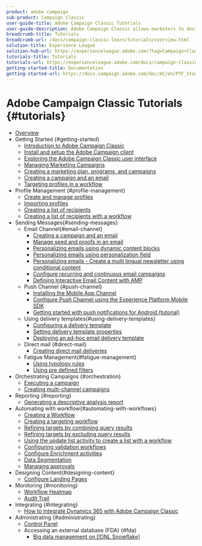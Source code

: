 ```yaml
---
product: adobe campaign
sub-product: Campaign Classic
user-guide-title: Adobe Campaign Classic Tutorials
user-guide-description: Adobe Campaign Classic allows marketers to design cross-channel customer experiences and provides an environment for visual campaign orchestration, real time interaction management, and cross channel execution.
breadcrumb-title: Tutorials
breadcrumb-url: /docs/campaign-classic-learn/tutorials/overview.html
solution-title: Experience League
solution-hub-url: https://experienceleague.adobe.com/?tag=Campaign+Classic#recommended/solutions/campaign
tutorials-title: Tutorials
tutorials-url: https://experienceleague.adobe.com/docs/campaign-classic-learn/tutorials/overview.html
getting-started-title: Documentation
getting-started-url: https://docs.campaign.adobe.com/doc/AC/en/PTF_Starting_with_Adobe_Campaign_About_Adobe_Campaign_Classic.html
---
```


# Adobe Campaign Classic Tutorials {#tutorials}

+ [Overview](/help/overview.md)
+ Getting Started {#getting-started}
  + [Introduction to Adobe Campaign Classic](/help/getting-started/introduction-to-adobe-campaign-classic.md)
  + [Install and setup the Adobe Campaign client](/help/getting-started/install-and-setup-the-adobe-campaign-client.md)
  + [Exploring the Adobe Campaign Classic user interface](/help/getting-started/exploring-the-adobe-campaign-classic-user-interface.md)
  + [Managing Marketing Campaigns](/help/getting-started/managing-marketing-campaigns.md)
  + [Creating a marketing plan, programs, and campaigns](/help/getting-started/creating-a-marketing-plan-programs-and-campaigns.md)
  + [Creating a campaign and an email](https://experienceleague.adobe.com/docs/campaign-classic-learn/tutorials/sending-messages/email-channel/creating-a-campaign-and-an-email.html)
  + [Targeting profiles in a workflow](/help/getting-started/targeting-profiles-in-a-workflow.md)
+ Profile Management {#profile-management}
  + [Create and manage profiles](/help/profile-management/create-and-manage-profiles.md)
  + [Importing profiles](/help/data-management/importing-profiles.md)
  + [Creating a list of recipients](/help/profile-management/creating-a-list-of-recipients.md)
  + [Creating a list of recipients with a workflow](/help/profile-management/creating-a-list-of-recipients-with-a-workflow.md)
+ Sending Messages{#sending-messages}
  + Email Channel{#email-channel}
    + [Creating a campaign and an email](/help/getting-started/creating-a-campaign-and-an-email.md)
    + [Manage seed and proofs in an email](/help/sending-messages/managing-seed-and-proofs.md)
    + [Personalizing emails using dynamic content blocks](/help/sending-messages/email-channel/personalization-with-dynamic-content-blocks.md)
    + [Personalizing emails using personalization field](/help/sending-messages/email-channel/personalizing-emails-using-personalization-fields.md)
    + [Personalizing emails - Create a multi lingual newsletter using conditional content](/help/sending-messages/email-channel/personalizing-emails-create-a-multi-lingual-newsletter-using-conditional-content.md)
    + [Configure recurring and continuous email campaigns](/help/sending-messages/recurring-deliveries.md)
    + [Defining Interactive Email Content with AMP](/help/sending-messages/email-channel/defining-interactive-email-content-with-amp.md)
  + Push Channel {#push-channel}
    + [Installing the Mobile App Channel](/help/sending-messages/mobile-channel/installing-the-mobile-app-channel.md)
    + [Configure Push Channel using the Experience Platform Mobile SDK](/help/sending-messages/mobile-channel/configure-push-using-aep-mobile-sdk.md)
    + [Getting started with push notifications for Android (tutorial)](https://experienceleague.adobe.com/docs/campaign-classic-learn/getting-started-with-push-notifications-for-android/introduction.html)
  + Using delivery templates{#using-delivery-templates}
    + [Configuring a delivery template](/help/sending-messages/using-delivery-templates/configuring-a-delivery-template.md)
    + [Setting delivery template properties](/help/sending-messages/using-delivery-templates/setting-delivery-template-properties.md)
    + [Deploying an ad-hoc email delivery template](/help/sending-messages/using-delivery-templates/deploying-ad-hoc-email-delivery-template.md)
  + Direct mail {#direct-mail}
    + [Creating direct mail deliveries](/help/sending-messages/direct-mail/creating-direct-mail-deliveries.md)
  + Fatigue Management{#fatigue-management}
    + [Using typology rules](/help/sending-messages/fatigue-management/typology-rules-for-fatigue-management.md)
    + [Using pre defined filters](/help/sending-messages/fatigue-management/fatigue-management-using-filters.md)
+ Orchestrating Campaigns {#orchestration}
  + [Executing a campaign](/help/orchestrating-campaigns/executing-a-campaign.md)
  + [Creating multi-channel campaigns](/help/orchestrating-campaigns/multi-channel-campaigns.md)
+ Reporting {#reporting}
  + [Generating a descriptive analysis report](/help/reporting/generating-a-descriptive-analysis-report.md)
+ Automating with workflow{#automating-with-workflows}
  + [Creating a Workflow](/help/automating-with-workflows/creating-a-workflow.md)
  + [Creating a targeting workflow](/help/automating-with-workflows/creating-a-targeting-workflow.md)
  + [Refining targets by combining query results](/help/automating-with-workflows/refining-targets-by-combining-query-results.md)
  + [Refining targets by excluding query results](/help/automating-with-workflows/refining-targets-by-excluding-query-results.md)
  + [Using the update list activity to create a list with a workflow](/help/automating-with-workflows/using-the-update-list-activity.md)
  + [Configuring validation workflows](/help/automating-with-workflows/validation-flow-configuration.md)
  + [Configure Enrichment activities](/help/automating-with-workflows/enrichment-activity.md)
  + [Data Segmentation](/help/data-management/data-segmentation.md)
  + [Managing approvals](/help/automating-with-workflows/managing-approvals.md)
+ Designing Content{#designing-content}
  + [Configure Landing Pages](/help/designing-content/configure-landingpages.md)
+ Monitoring {#monitoring}
  + [Workflow Heatmap](/help/monitoring-campaign-classic/workflow-heatmap.md)
  + [Audit Trail](/help/monitoring-campaign-classic/audit-trail.md)
+ Integrating {#integrating}
  + [How to Integrate Dynamics 365 with Adobe Campaign Classic](/help/integrations/dynamics365-integration.md)
+ Administrating {#administrating}
  + [Control Panel](https://experienceleague.adobe.com/docs/campaign-classic-learn/control-panel/control-panel-overview.html)
  + Accessing an external database (FDA) {#fda}
    + [Big data management on [!DNL Snowflake]](/help/administrating/snowflake/big-data-segmentation-on-snowflake.md)